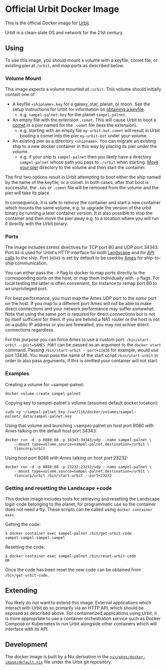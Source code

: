 # Official Urbit Docker Image

This is the official Docker image for [Urbit](https://urbit.org). 

Urbit is a clean-slate OS and network for the 21st century.

## Using

To use this image, you should mount a volume with a keyfile, comet file, or existing pier at `/urbit`, and map ports
as described below.

### Volume Mount
This image expects a volume mounted at `/urbit`. This volume should initially contain one of

- A keyfile `<shipname>.key` for a galaxy, star, planet, or moon. See the setup instructions for Urbit for information on [obtaining a keyfile](https://urbit.org/using/install/). 
  * e.g. `sampel-palnet.key` for the planet `sampel-palnet`.
- An empty file with the extension `.comet`. This will cause Urbit to boot a [comet](https://urbit.org/docs/glossary/comet/) in a pier named for the `.comet` file (less the extension).
  * e.g. starting with an empty file `my-urbit-bot.comet` will result in Urbit booting a comet into the pier
    `my-urbit-bot` under your volume.
- An existing pier as a directory `<shipname>`. You can migrate an existing ship to a new docker container in this way by placing its pier under the volume.
  * e.g. if your ship is `sampel-palnet` then you likely have a directory `sampel-palnet` whose path you pass to `./urbit` when starting. [Move your pier](https://urbit.org/using/operations/using-your-ship/#moving-your-pier) directory to the volume and then start the container.

The first two options result in Urbit attempting to boot either the ship named by the name of the keyfile, or a comet. In both cases, after that boot is successful, the `.key` or `.comet` file will be removed from the volume and the pier will take its place.

In consequence, it is safe to remove the container and start a new container which mounts the same volume, e.g. to upgrade the version of the urbit binary by running a later container version. It is also possible to stop the container and then move the pier away e.g. to a location where you will run it directly with the Urbit binary.

### Ports
The image includes `EXPOSE` directives for TCP port 80 and UDP port 34343. Port `80` is used for Urbit's HTTP interface for both [Landscape](https://urbit.org/docs/glossary/landscape/) and for [API calls](https://urbit.org/using/integrating-api/) to the ship. Port `34343` is set by default to be used by [Ames](https://urbit.org/docs/glossary/ames/) for ship-to-ship communication.

You can either pass the `-P` flag to docker to map ports directly to the corresponding ports on the host, or map them individually with `-p` flags. For local testing the latter is often convenient, for instance to remap port 80 to an unprivileged port. 

For best performance, you must map the Ames UDP port to the *same* port on the host. If you map to a different port Ames will not be able to make direct connections and your network performance may suffer somewhat. Note that using the same port is required for direct connections but is not by itself sufficient for them. If you are behind a NAT router or the host is not on a public IP address or you are firewalled, you may not achive direct connections regardless.

For this purpose you can force Ames to use a custom port. `/bin/start-urbit --port=$AMES_PORT` can be passed as an argument to the `docker start` command. Passing `/bin/start-urbit --port=13436` for example, would use port 13436. You must pass the name of the start script `/bin/start-urbit` in order to also pass arguments, if this is omitted your container will not start.

### Examples
Creating a volume for ~sampel-palnet:
```
docker volume create sampel-palnet
```

Copying key to sampel-palnet's volume (assumes default docker location):
```
sudo cp ~/sampel-palnet.key /var/lib/docker/volumes/sampel-palnet/_data/sampel-palnet.key
```

Using that volume and launching ~sampel-palnet on host port 8080 with Ames talking on the default host port 34343:
```
docker run -d -p 8080:80 -p 34343:34343/udp --name sampel-palnet \
    --mount type=volume,source=sampel-palnet,destination=/urbit \
    tloncorp/urbit
```

Using host port 8088 with Ames talking on host port 23232:
```
docker run -d -p 8088:80 -p 23232:23232/udp --name sampel-palnet \
    --mount type=volume,source=sampel-palnet,destination=/urbit \
    tloncorp/urbit /bin/start-urbit --port=23232
```

### Getting and resetting the Landscape +code
This docker image includes tools for retrieving and resetting the Landscape login code belonging to the planet, for programmatic use so the container does not need a tty. These scripts can be called using `docker container exec`.

Getting the code:
```
$ docker container exec sampel-palnet /bin/get-urbit-code
sampel-sampel-sampel-sampel
```

Resetting the code:
```
$ docker container exec sampel-palnet /bin/reset-urbit-code
OK
```

Once the code has been reset the new code can be obtained from `/bin/get-urbit-code`.

## Extending

You likely do not want to extend this image. External applications which interact with Urbit do so primarily via an HTTP API, which should be exposed as described above. For containerized applications using Urbit, it is more appropriate to use a container orchestration service such as Docker Compose or Kubernetes to run Urbit alongside other containers which will interface with its API.

## Development
The docker image is built by a Nix derivation in the [`nix/pkgs/docker-image/default.nix`](https://github.com/urbit/urbit/tree/master/nix/pkgs/docker-image/default.nix) file under the Urbit git repository.
